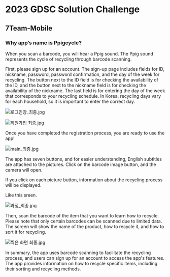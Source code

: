 # 2023 GDSC Solution Challenge
## 7Team-Mobile
### Why app’s name is **Ppigcycle?**

When you scan a barcode, you will hear a Ppig sound. The Ppig sound represents the cycle of recycling through barcode scanning.

 First, please sign up for an account. The sign-up page includes fields for ID, nickname, password, password confirmation, and the day of the week for recycling. The button next to the ID field is for checking the availability of the ID, and the button next to the nickname field is for checking the availability of the nickname. The last field is for entering the day of the week that corresponds to your recycling schedule. In Korea, recycling days vary for each household, so it is important to enter the correct day. 

![로그인창_최종.jpg](%E1%84%85%E1%85%B5%E1%84%83%E1%85%B3%E1%84%86%E1%85%B5%20ccd35a51d3af4222bc51e4352fdfb6b9/%25E1%2584%2585%25E1%2585%25A9%25E1%2584%2580%25E1%2585%25B3%25E1%2584%258B%25E1%2585%25B5%25E1%2586%25AB%25E1%2584%258E%25E1%2585%25A1%25E1%2586%25BC_%25E1%2584%258E%25E1%2585%25AC%25E1%2584%258C%25E1%2585%25A9%25E1%2586%25BC.jpg)

![회원가입 최종.jpg](%E1%84%85%E1%85%B5%E1%84%83%E1%85%B3%E1%84%86%E1%85%B5%20ccd35a51d3af4222bc51e4352fdfb6b9/%25E1%2584%2592%25E1%2585%25AC%25E1%2584%258B%25E1%2585%25AF%25E1%2586%25AB%25E1%2584%2580%25E1%2585%25A1%25E1%2584%258B%25E1%2585%25B5%25E1%2586%25B8_%25E1%2584%258E%25E1%2585%25AC%25E1%2584%258C%25E1%2585%25A9%25E1%2586%25BC.jpg)

Once you have completed the registration process, you are ready to use the app!

![main_최종.jpg](%E1%84%85%E1%85%B5%E1%84%83%E1%85%B3%E1%84%86%E1%85%B5%20ccd35a51d3af4222bc51e4352fdfb6b9/main_%25E1%2584%258E%25E1%2585%25AC%25E1%2584%258C%25E1%2585%25A9%25E1%2586%25BC.jpg)

The app has seven buttons, and for easier understanding, English subtitles are attached to the pictures. Click on the barcode image button, and the camera will open.

If you click on each picture button, information about the recycling process will be displayed.

Like this sreen.

![과정_최종.jpg](%E1%84%85%E1%85%B5%E1%84%83%E1%85%B3%E1%84%86%E1%85%B5%20ccd35a51d3af4222bc51e4352fdfb6b9/%25E1%2584%2580%25E1%2585%25AA%25E1%2584%258C%25E1%2585%25A5%25E1%2586%25BC_%25E1%2584%258E%25E1%2585%25AC%25E1%2584%258C%25E1%2585%25A9%25E1%2586%25BC.jpg)

 Then, scan the barcode of the item that you want to learn how to recycle. Please note that only certain barcodes can be scanned due to limited data. The screen will show the name of the product, how to recycle it, and how to sort it for recycling.

![찍은 화면 최종.jpg](%E1%84%85%E1%85%B5%E1%84%83%E1%85%B3%E1%84%86%E1%85%B5%20ccd35a51d3af4222bc51e4352fdfb6b9/%25E1%2584%258D%25E1%2585%25B5%25E1%2586%25A8%25E1%2584%258B%25E1%2585%25B3%25E1%2586%25AB_%25E1%2584%2592%25E1%2585%25AA%25E1%2584%2586%25E1%2585%25A7%25E1%2586%25AB_%25E1%2584%258E%25E1%2585%25AC%25E1%2584%258C%25E1%2585%25A9%25E1%2586%25BC.jpg)

In summary, the app uses barcode scanning to facilitate the recycling process, and users can sign up for an account to access the app's features. The app provides information on how to recycle specific items, including their sorting and recycling methods.
